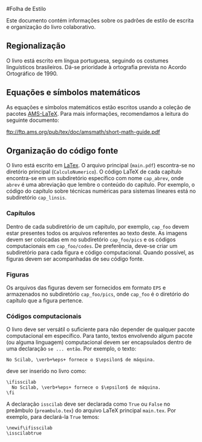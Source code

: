 #Folha de Estilo

Este documento contém informações sobre os padrões de estilo de escrita e organização do livro colaborativo.

## Regionalização

O livro está escrito em língua portuguesa, seguindo os costumes linguísticos brasileiros. Dá-se prioridade à ortografia prevista no Acordo Ortográfico de 1990.

## Equações e símbolos matemáticos

As equações e símbolos matemáticos estão escritos usando a coleção de pacotes [AMS-LaTeX](http://www.ams.org/publications/authors/tex/amslatex). Para mais informações, recomendamos a leitura do seguinte documento:

ftp://ftp.ams.org/pub/tex/doc/amsmath/short-math-guide.pdf

## Organização do código fonte

O livro está escrito em [LaTex](https://latex-project.org/). O arquivo principal (`main.pdf`) escontra-se no diretório principal (`CalculoNumerico`). O código LaTeX de cada capítulo encontra-se em um subdiretório específico com nome `cap_abrev`, onde `abrev` é uma abreviação que lembre o conteúdo do capítulo. Por exemplo, o código do capítulo sobre técnicas numéricas para sistemas lineares está no subdiretório `cap_linsis`.

### Capítulos

Dentro de cada subdiretório de um capítulo, por exemplo, `cap_foo` devem estar presentes todos os arquivos referentes ao texto deste. As imagens devem ser colocadas em no subdiretório `cap_foo/pics` e os códigos computacionais em `cap_foo/codes`. De preferência, deve-se criar um subdiretório para cada figura e código computacional. Quando possível, as figuras devem ser acompanhadas de seu código fonte.

### Figuras

Os arquivos das figuras devem ser fornecidos em formato `EPS` e armazenados no subdiretório `cap_foo/pics`, onde `cap_foo` é o diretório do capítulo que a figura pertence.


### Códigos computacionais

O livro deve ser versátil o suficiente para não depender de qualquer pacote computacional em específico. Para tanto, textos envolvendo algum pacote (ou alguma linguagem) computacional devem ser encapsulados dentro de uma declaração `se ... então`. Por exemplo, o texto:

    No Scilab, \verb+%eps+ fornece o $\epsilon$ de máquina.

deve ser inserido no livro como:

    \ifisscilab
      No Scilab, \verb+%eps+ fornece o $\epsilon$ de máquina.
    \fi

A declaração `isscilab` deve ser declarada como `True` ou `False` no preâmbulo (`preambulo.tex`) do arquivo LaTeX principal `main.tex`. Por exemplo, para declará-la `True` temos:

    \newif\ifisscilab
    \isscilabtrue
